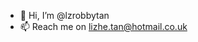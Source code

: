 - 👋 Hi, I’m @lzrobbytan
- 📫 Reach me on lizhe.tan@hotmail.co.uk

<!---
lzrobbytan/lzrobbytan is a ✨ special ✨ repository because its `README.md` (this file) appears on your GitHub profile.
You can click the Preview link to take a look at your changes.
--->
